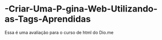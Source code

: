 # -Criar-Uma-P-gina-Web-Utilizando-as-Tags-Aprendidas
Essa é uma avaliação para o curso de html do Dio.me
